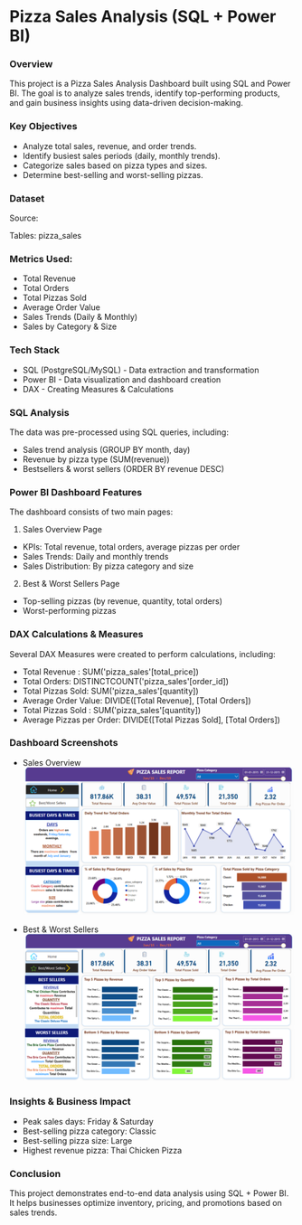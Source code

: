 # Pizza Sales Analysis (SQL + Power BI)

### Overview
This project is a Pizza Sales Analysis Dashboard built using SQL and Power BI. The goal is to analyze sales trends, identify top-performing products, and gain business insights using data-driven decision-making.

### Key Objectives
- Analyze total sales, revenue, and order trends.
- Identify busiest sales periods (daily, monthly trends).
- Categorize sales based on pizza types and sizes.
- Determine best-selling and worst-selling pizzas.

### Dataset
Source: 

Tables: pizza_sales

### Metrics Used:

- Total Revenue
- Total Orders
- Total Pizzas Sold
- Average Order Value
- Sales Trends (Daily & Monthly)
- Sales by Category & Size

### Tech Stack
- SQL (PostgreSQL/MySQL) - Data extraction and transformation
- Power BI - Data visualization and dashboard creation
- DAX - Creating Measures & Calculations

### SQL Analysis
The data was pre-processed using SQL queries, including:

- Sales trend analysis (GROUP BY month, day)
- Revenue by pizza type (SUM(revenue))
- Bestsellers & worst sellers (ORDER BY revenue DESC)

### Power BI Dashboard Features
The dashboard consists of two main pages:

1. Sales Overview Page

- KPIs: Total revenue, total orders, average pizzas per order
- Sales Trends: Daily and monthly trends
- Sales Distribution: By pizza category and size

2. Best & Worst Sellers Page

- Top-selling pizzas (by revenue, quantity, total orders)
- Worst-performing pizzas

### DAX Calculations & Measures

Several DAX Measures were created to perform calculations, including:

- Total Revenue : SUM('pizza_sales'[total_price])
- Total Orders: DISTINCTCOUNT('pizza_sales'[order_id])
- Total Pizzas Sold: SUM('pizza_sales'[quantity])
- Average Order Value: DIVIDE([Total Revenue], [Total Orders])
- Total Pizzas Sold : SUM('pizza_sales'[quantity])
- Average Pizzas per Order: DIVIDE([Total Pizzas Sold], [Total Orders])


### Dashboard Screenshots
- Sales Overview
  ![Sales verview Dashboard](Images/Sales_Overview_Dashboard.png)

- Best & Worst Sellers
  ![Best/Worst Sellers Dashboard](Images/Best_Worst_Sellers_Dashboard.png)


### Insights & Business Impact
- Peak sales days: Friday & Saturday
- Best-selling pizza category: Classic
- Best-selling pizza size: Large
- Highest revenue pizza: Thai Chicken Pizza

### Conclusion
This project demonstrates end-to-end data analysis using SQL + Power BI. It helps businesses optimize inventory, pricing, and promotions based on sales trends.
